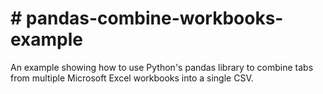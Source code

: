 # # pandas-combine-workbooks-example

An example showing how to use Python's pandas library to combine tabs from multiple Microsoft Excel workbooks into a single CSV.
